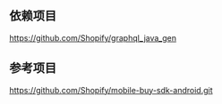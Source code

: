 ## 依赖项目

https://github.com/Shopify/graphql_java_gen
      
## 参考项目

https://github.com/Shopify/mobile-buy-sdk-android.git